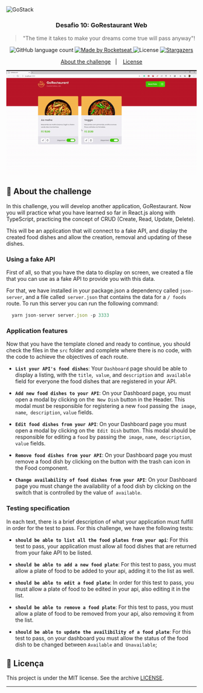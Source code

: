 <img alt="GoStack" src="https://storage.googleapis.com/golden-wind/bootcamp-gostack/header-desafios.png" />

<h3 align="center">
  Desafio 10: GoRestaurant Web
</h3>

<blockquote align="center">"The time it takes to make your dreams come true will pass anyway"!</blockquote>

<p align="center">
  <img alt="GitHub language count" src="https://img.shields.io/github/languages/count/rocketseat/bootcamp-gostack-desafios?color=%2304D361">

  <a href="https://rocketseat.com.br">
    <img alt="Made by Rocketseat" src="https://img.shields.io/badge/made%20by-Rocketseat-%2304D361">
  </a>

  <img alt="License" src="https://img.shields.io/badge/license-MIT-%2304D361">

  <a href="https://github.com/Rocketseat/bootcamp-gostack-desafios/stargazers">
    <img alt="Stargazers" src="https://img.shields.io/github/stars/rocketseat/bootcamp-gostack-desafios?style=social">
  </a>
</p>

<p align="center">
  <a href="#rocket-sobre-o-desafio">About the challenge</a>&nbsp;&nbsp;&nbsp;|&nbsp;&nbsp;&nbsp;
  <a href="#memo-licença">License</a>
</p>

<p align="center">
  <img  src="./gif.gif">
</p>

## :rocket: About the challenge

In this challenge, you will develop another application, GoRestaurant. Now you will practice what you have learned so far in React.js along with TypeScript, practicing the concept of CRUD (Create, Read, Update, Delete).

This will be an application that will connect to a fake API, and display the created food dishes and allow the creation, removal and updating of these dishes.

### Using a fake API

First of all, so that you have the data to display on screen, we created a file that you can use as a fake API to provide you with this data.

For that, we have installed in your package.json a dependency called `json-server`, and a file called` server.json` that contains the data for a `/ foods` route. To run this server you can run the following command:

```js
  yarn json-server server.json -p 3333
```

### Application features

Now that you have the template cloned and ready to continue, you should check the files in the `src` folder and complete where there is no code, with the code to achieve the objectives of each route.

- **`List your API's food dishes`**: Your `Dashboard` page should be able to display a listing, with the `title`,` value`, and `description` and` available` field for everyone the food dishes that are registered in your API.

- **`Add new food dishes to your API`**: On your Dashboard page, you must open a modal by clicking on the` New Dish` button in the Header. This modal must be responsible for registering a new `food` passing the` image`, `name`,` description`, `value` fields.

- **`Edit food dishes from your API`**: On your Dashboard page you must open a modal by clicking on the` Edit Dish` button. This modal should be responsible for editing a `food` by passing the` image`, `name`,` description`, `value` fields.

- **`Remove food dishes from your API`**: On your Dashboard page you must remove a food dish by clicking on the button with the trash can icon in the Food component.

- **`Change availability of food dishes from your API`**: On your Dashboard page you must change the availability of a food dish by clicking on the switch that is controlled by the value of` available`.

### Testing specification
In each text, there is a brief description of what your application must fulfill in order for the test to pass.
For this challenge, we have the following tests:

* **`should be able to list all the food plates from your api`**: For this test to pass, your application must allow all food dishes that are returned from your fake API to be listed.

- **`should be able to add a new food plate`**: For this test to pass, you must allow a plate of food to be added to your api, adding it to the list as well.

- **`should be able to edit a food plate`**: In order for this test to pass, you must allow a plate of food to be edited in your api, also editing it in the list.

- **`should be able to remove a food plate`**: For this test to pass, you must allow a plate of food to be removed from your api, also removing it from the list.

- **`should be able to update the availibility of a food plate`**: For this test to pass, on your dashboard you must allow the status of the food dish to be changed between `Available` and` Unavailable`;


## :memo: Licença

This project is under the MIT license. See the archive  [LICENSE](LICENSE).

---

